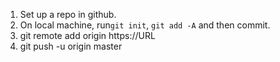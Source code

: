 1. Set up a repo in github.
1. On local machine, run`git init`, `git add -A` and then commit.
1. git remote add origin https://URL
1. git push -u origin master 
